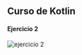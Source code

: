## Curso de Kotlin
#### Ejercicio 2

![ejercicio 2](https://github.com/user-attachments/assets/ffec3546-8dd3-4800-8631-01ff50847728)
